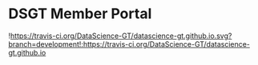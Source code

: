 # DSGT Member Portal

!https://travis-ci.org/DataScience-GT/datascience-gt.github.io.svg?branch=development!:https://travis-ci.org/DataScience-GT/datascience-gt.github.io